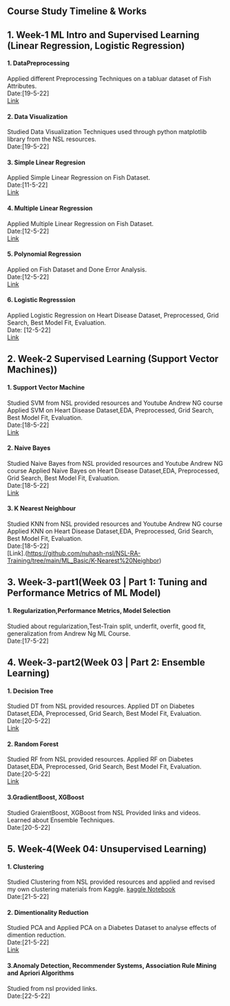 ## Course Study Timeline & Works
## 1. Week-1 ML Intro and Supervised Learning (Linear Regression, Logistic Regression)
   #### 1. DataPreprocessing
   Applied different Preprocessing Techniques on a tabluar dataset of Fish Attributes. <br>
   Date:[19-5-22] <br>
   [Link](https://github.com/nuhash-nsl/NSL-RA-Training/tree/main/ML_Basic/DataPreprocessing)
   #### 2. Data Visualization
   Studied Data Visualization Techniques used through python matplotlib library from the NSL resources. <br>
   Date:[19-5-22]
   #### 3. Simple Linear Regresion
   Applied Simple Linear Regression on Fish Dataset.<br>
   Date:[11-5-22] <br>
   [Link](https://github.com/nuhash-nsl/NSL-RA-Training/tree/main/ML_Basic/Linear_Regression)
   #### 4. Multiple Linear Regression
   Applied Multiple Linear Regression on Fish Dataset.<br>
   Date:[12-5-22] <br>
   [Link](https://github.com/nuhash-nsl/NSL-RA-Training/tree/main/ML_Basic/Multiple%20Linear%20Regression)
   #### 5. Polynomial Regression
   Applied on Fish Dataset and Done Error Analysis.<br>
   Date:[12-5-22] <br>
   [Link](https://github.com/nuhash-nsl/NSL-RA-Training/tree/main/ML_Basic/PolyNomialRegression)
   #### 6. Logistic Regresssion
   Applied Logistic Regression on Heart Disease Dataset, Preprocessed, Grid Search, Best Model Fit, Evaluation.<br>
   Date: [12-5-22]<br>
   [Link](https://github.com/nuhash-nsl/NSL-RA-Training/tree/main/ML_Basic/LogisticRegression)
   
## 2. Week-2 Supervised Learning (Support Vector Machines)) 
   #### 1. Support Vector Machine
   Studied SVM from NSL provided resources and Youtube Andrew NG course
   Applied SVM on Heart Disease Dataset,EDA, Preprocessed, Grid Search, Best Model Fit, Evaluation.<br>
   Date:[18-5-22]<br>
   [Link](https://github.com/nuhash-nsl/NSL-RA-Training/tree/main/ML_Basic/SupportVectorMachine)
   #### 2. Naive Bayes
   Studied Naive Bayes from NSL provided resources and Youtube Andrew NG course
   Applied Naive Bayes on Heart Disease Dataset,EDA, Preprocessed, Grid Search, Best Model Fit, Evaluation.<br>
   Date:[18-5-22]<br>
   [Link](https://github.com/nuhash-nsl/NSL-RA-Training/tree/main/ML_Basic/NaiveBayes)
   #### 3. K Nearest Neighbour
   Studied KNN from NSL provided resources and Youtube Andrew NG course
   Applied KNN on Heart Disease Dataset,EDA, Preprocessed, Grid Search, Best Model Fit, Evaluation.<br>
   Date:[18-5-22] <br>
   [Link].(https://github.com/nuhash-nsl/NSL-RA-Training/tree/main/ML_Basic/K-Nearest%20Neighbor)
   
## 3. Week-3-part1(Week 03 | Part 1: Tuning and Performance Metrics of ML Model)
   #### 1. Regularization,Performance Metrics, Model Selection
   Studied about regularization,Test-Train split, underfit, overfit, good fit, generalization from Andrew Ng ML Course.<br>
   Date:[17-5-22] 
## 4. Week-3-part2(Week 03 | Part 2: Ensemble Learning)
   #### 1. Decision Tree
   Studied DT from NSL provided resources.
   Applied DT on Diabetes Dataset,EDA, Preprocessed, Grid Search, Best Model Fit, Evaluation.<br>
   Date:[20-5-22]<br>
   [Link](https://github.com/nuhash-nsl/NSL-RA-Training/tree/main/ML_Basic/DecisionTree)
   #### 2. Random Forest
   Studied RF from NSL provided resources.
   Applied RF on Diabetes Dataset,EDA, Preprocessed, Grid Search, Best Model Fit, Evaluation.<br>
   Date:[20-5-22]<br>
   [Link](https://github.com/nuhash-nsl/NSL-RA-Training/tree/main/ML_Basic/RandomForest)
   #### 3.GradientBoost, XGBoost
   Studied GraientBoost, XGBoost from NSL Provided links and videos. Learned about Ensemble Techniques.<br>
   Date:[20-5-22]
## 5. Week-4(Week 04: Unsupervised Learning)
   #### 1. Clustering
   Studied Clustering from NSL provided resources and applied and revised my own clustering materials from Kaggle.
   [kaggle Notebook](https://www.kaggle.com/code/nuhashafnan/cluster-analysis-kmeans-kmediod-agnes-birch-dbscan)<br>
   Date:[21-5-22]
   #### 2. Dimentionality Reduction
   Studied PCA and Applied PCA on a Diabetes Dataset to analyse effects of dimention reduction.<br>
   Date:[21-5-22]<br>
   [Link](https://github.com/nuhash-nsl/NSL-RA-Training/tree/main/ML_Basic/PCA)
   #### 3.Anomaly Detection, Recommender Systems, Association Rule Mining and Apriori Algorithms
   Studied from nsl provided links.<br>
   Date:[22-5-22]

